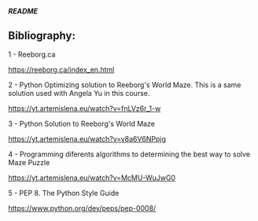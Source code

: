##### README


## Bibliography:

1 - Reeborg.ca

https://reeborg.ca/index_en.html

2 - Python Optimizing solution to Reeborg's World Maze. This is a same solution used with Angela Yu in this course.

https://yt.artemislena.eu/watch?v=fnLVz6r_1-w


3 - Python Solution to Reeborg's World Maze

https://yt.artemislena.eu/watch?v=v8a6V6NPpjg

4 - Programming diferents algorithms to determining the best way to solve Maze Puzzle

https://yt.artemislena.eu/watch?v=McMU-WuJwG0

5 - PEP 8. The Python Style Guide

https://www.python.org/dev/peps/pep-0008/
